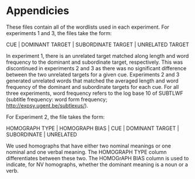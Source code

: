 Appendicies
======

These files contain all of the wordlists used in each experiment. For experiments 1 and 3, the files take the form:

CUE | DOMINANT TARGET | SUBORDINATE TARGET | UNRELATED TARGET

In experiment 1, there is an unrelated target matched along length and word frequency to the dominant and subordinate target, respectively. This was discontinued in experiments 2 and 3 as there was no significant difference between the two unrelated targets for a given cue. Experiments 2 and 3 generated unrelated words that matched the averaged length and word frequency of the dominant and subordinate targets for each cue. For all three experiments, word frequency refers to the log base 10 of SUBTLWF (subtitle frequency: word form frequency; http://expsy.ugent.be/subtlexus/).

For Experiment 2, the file takes the form:

HOMOGRAPH TYPE | HOMOGRAPH BIAS | CUE | DOMINANT TARGET | SUBORDINATE | UNRELATED

We used homographs that have either two nominal meanings or one nominal and one verbal meaning. The HOMOGRAPH TYPE column differentiates between these two. The HOMOGrAPH BIAS column is used to indicate, for NV homographs, whether the dominant meaning is a noun or a verb.
